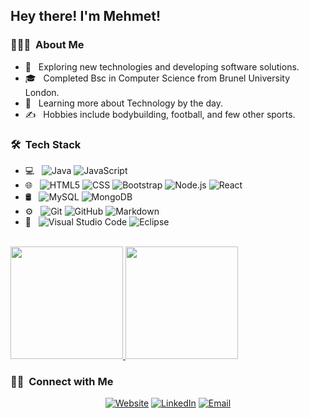 <h2> Hey there! I'm Mehmet!</h2>

<h3> 👨🏻‍💻 &nbsp;About Me </h3>

- 🤔 &nbsp; Exploring new technologies and developing software solutions.
- 🎓 &nbsp; Completed Bsc in Computer Science from Brunel University London.
- 🌱 &nbsp; Learning more about Technology by the day.
- ✍️ &nbsp;  Hobbies include bodybuilding, football, and few other sports.

<h3> 🛠 &nbsp;Tech Stack</h3>

- 💻 &nbsp;
  ![Java](https://img.shields.io/badge/-Java-333333?style=flat&logo=Java&logoColor=007396)
  ![JavaScript](https://img.shields.io/badge/-JavaScript-333333?style=flat&logo=javascript)
- 🌐 &nbsp;
  ![HTML5](https://img.shields.io/badge/-HTML5-333333?style=flat&logo=HTML5)
  ![CSS](https://img.shields.io/badge/-CSS-333333?style=flat&logo=CSS3&logoColor=1572B6)
  ![Bootstrap](https://img.shields.io/badge/-Bootstrap-333333?style=flat&logo=bootstrap&logoColor=563D7C)
  ![Node.js](https://img.shields.io/badge/-Node.js-333333?style=flat&logo=node.js)
  ![React](https://img.shields.io/badge/-React-333333?style=flat&logo=react)
- 🛢 &nbsp;
  ![MySQL](https://img.shields.io/badge/-MySQL-333333?style=flat&logo=mysql)
  ![MongoDB](https://img.shields.io/badge/-MongoDB-333333?style=flat&logo=mongodb)
- ⚙️ &nbsp;
  ![Git](https://img.shields.io/badge/-Git-333333?style=flat&logo=git)
  ![GitHub](https://img.shields.io/badge/-GitHub-333333?style=flat&logo=github)
  ![Markdown](https://img.shields.io/badge/-Markdown-333333?style=flat&logo=markdown)
- 🔧 &nbsp;
  ![Visual Studio Code](https://img.shields.io/badge/-Visual%20Studio%20Code-333333?style=flat&logo=visual-studio-code&logoColor=007ACC)
  ![Eclipse](https://img.shields.io/badge/-Eclipse-333333?style=flat&logo=eclipse-ide&logoColor=2C2255)

<br/>
<a href="https://github.com/GandalfTheJava">
  <img height="180em" src="https://github-readme-stats.vercel.app/api?username=GandalfTheJava&theme=buefy&show_icons=true" />
  <img height="180em" src="https://github-readme-stats.vercel.app/api/top-langs/?username=GandalfTheJava&theme=buefy&layout=compact" />
</a>

<br/>

<h3> 🤝🏻 &nbsp;Connect with Me </h3>

<p align="center">
<a href="https://itismehmet.herokuapp.com/"><img alt="Website" src="https://img.shields.io/badge/Website-www.itismehmet.herokuapp.com/-blue?style=flat-square&logo=google-chrome"></a>
  <a href="https://www.linkedin.com/in/%F0%9F%92%BB-mehmet-cimen-016a35152/"><img alt="LinkedIn" src="https://img.shields.io/badge/LinkedIn-Mehmet%20Cimen-blue?style=flat-square&logo=linkedin"></a>
<a href="mailto:mehmetcimen23@gmail.com"><img alt="Email" src="https://img.shields.io/badge/Email-mehmetcimen23@gmail.com-blue?style=flat-square&logo=gmail"></a>
</p>
